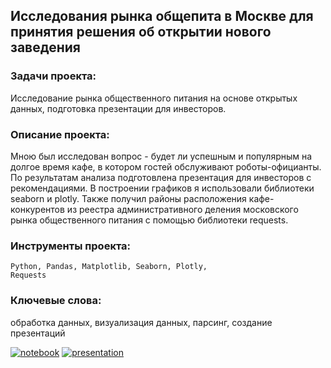 ## Исследования рынка общепита в Москве для принятия решения об открытии нового заведения

### Задачи проекта:
Исследование рынка общественного питания на основе открытых данных, подготовка презентации для инвесторов.

### Описание проекта:
Мною был исследован вопрос - будет ли успешным и популярным на долгое время кафе, в котором гостей обслуживают роботы-официанты.
По результатам анализа подготовлена презентация для инвесторов с рекомендациями. В построении графиков я использовали библиотеки seaborn и plotly.
Также получил районы расположения кафе-конкурентов из реестра административного деления московского рынка общественного питания с помощью библиотеки requests.

### Инструменты проекта:
<code>Python, Pandas, Matplotlib, Seaborn, Plotly, Requests</code>

### Ключевые слова:
обработка данных, визуализация данных, парсинг, создание презентаций

[![notebook](https://custom-icon-badges.herokuapp.com/badge/Notebook-24292f.svg?logo=jupyter&style=for-the-badge)](/project09_moscow-catering-market-analysis/moscow-catering-market-analysis.ipynb)
[![presentation](https://custom-icon-badges.herokuapp.com/badge/Presentation-24292f.svg?logo=adobeacrobatreader&style=for-the-badge&logoColor=f40f02)](/project09_moscow-catering-market-analysis/moscow-catering-market-analysis.pdf)